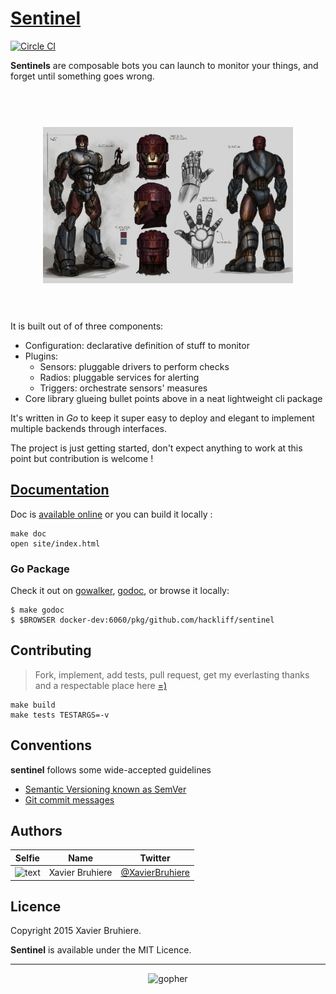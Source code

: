 # [Sentinel][releases]

[![Circle CI](https://circleci.com/gh/hackliff/sentinel.svg?style=svg)](https://circleci.com/gh/hackliff/sentinel)


__Sentinels__ are composable bots you can launch to monitor your things, and forget
until something goes wrong.

<h1 align="center">
  <br>
  <img width="400" src="sentinels.jpg">
  <br>
  <br>
</h1>

It is built out of of three components:

- Configuration: declarative definition of stuff to monitor
- Plugins:
  - Sensors: pluggable drivers to perform checks
  - Radios: pluggable services for alerting
  - Triggers: orchestrate sensors' measures
- Core library glueing bullet points above in a neat lightweight cli package

It's written in _Go_ to keep it super easy to deploy and elegant to implement
multiple backends through interfaces.

The project is just getting started, don't expect anything to work at this
point but contribution is welcome !


## [Documentation][doc]

Doc is [available online][doc] or you can build it locally :

```Sh
make doc
open site/index.html
```

### Go Package

Check it out on [gowalker][walker], [godoc][godoc], or browse it locally:

```console
$ make godoc
$ $BROWSER docker-dev:6060/pkg/github.com/hackliff/sentinel
```


## Contributing

> Fork, implement, add tests, pull request, get my everlasting thanks and a
> respectable place here [=)][jondotquote]

```console
make build
make tests TESTARGS=-v
```


## Conventions

__sentinel__ follows some wide-accepted guidelines

* [Semantic Versioning known as SemVer][semver]
* [Git commit messages][commit]


## Authors

| Selfie               | Name            | Twitter                     |
|----------------------|-----------------|-----------------------------|
| <img src="https://avatars.githubusercontent.com/u/1517057" alt="text" width="40px"/> | Xavier Bruhiere | [@XavierBruhiere][xbtwitter] |


## Licence

Copyright 2015 Xavier Bruhiere.

__Sentinel__ is available under the MIT Licence.


---------------------------------------------------------------


<p align="center">
  <img src="https://raw.github.com/hivetech/hivetech.github.io/master/images/pilotgopher.jpg" alt="gopher" width="200px"/>
</p>


[releases]: https://github.com/hackliff/sentinel/releases
[semver]: http://semver.org
[commit]: https://docs.google.com/document/d/1QrDFcIiPjSLDn3EL15IJygNPiHORgU1_OOAqWjiDU5Y/edit#
[xbtwitter]: https://twitter.com/XavierBruhiere
[jondotquote]: https://github.com/jondot/groundcontrol
[walker]: http://gowalker.org/github.com/hackliff/sentinel
[godoc]: http://godoc.org/github.com/hackliff/sentinel
[doc]: http://hackliff.github.io/sentinel/
